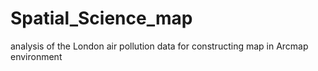 # Spatial_Science_map
analysis of the London air pollution data for constructing map in Arcmap environment
